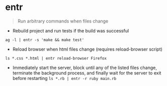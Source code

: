 # entr

> Run arbitrary commands when files change

- Rebuild project and run tests if the build was successful

`ag -l | entr -s 'make && make test'`

- Reload browser when html files change (requires reload-browser script)

`ls *.css *.html | entr reload-browser Firefox`

- Immediately start the server, block until any of the listed files change, terminate the background process, and finally wait for the server to exit before restarting
`ls *.rb | entr -r ruby main.rb`
